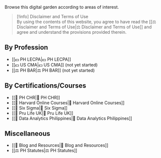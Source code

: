 Browse this digital garden according to areas of interest.

> [!info] Disclaimer and Terms of Use  
> By using the contents of this website, you agree to have read the [[⚖️ Disclaimer and Terms of Use|⚖️ Disclaimer and Terms of Use]] and agree and understand the provisions provided therein.

## By Profession
- [[💵 PH LECPA|💵 PH LECPA]]
- [[💵 US CMA|💵 US CMA]] (not yet started)
- [[⚖️ PH BAR|⚖️ PH BAR]] (not yet started)

## By Certifications/Courses
- [[📖 PH CHR|📖 PH CHR]]
- [[📖 Harvard Online Courses|📖 Harvard Online Courses]]
- [[📖 Six Sigma|📖 Six Sigma]]
- [[📖 Pru Life UK|📖 Pru Life UK]]
- [[📖 Data Analytics Philippines|📖 Data Analytics Philippines]]

## Miscellaneous
- [[📄 Blog and Resources|📄 Blog and Resources]]
- [[⚖️ PH Statutes|⚖️ PH Statutes]]
